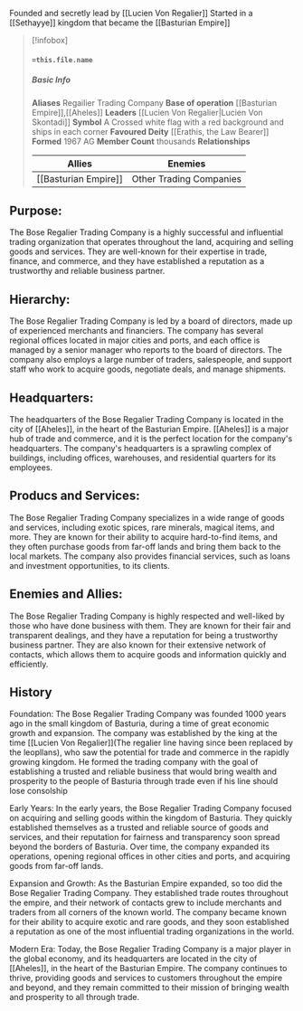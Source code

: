Founded and secretly lead by [[Lucien Von Regalier]]
Started in a [[Sethayye]] kingdom that became the [[Basturian Empire]]

>[!infobox]
> #### `=this.file.name`
> ##### Basic Info
> **Aliases**
> Regailier Trading Company
> **Base of operation**
> [[Basturian Empire]],[[Aheles]]
> **Leaders**
>  [[Lucien Von Regalier|Lucien Von Skontadi]]
> **Symbol**
>  A Crossed white flag with a red background and ships in each corner
> **Favoured Deity**
> [[Erathis, the Law Bearer]]
> **Formed**
> 1967 AG
> **Member Count**
> thousands
> **Relationships**
> 
>  | Allies | Enemies |
>  | ------ | ------- |
>  | [[Basturian Empire]]  |  Other Trading Companies       |


## Purpose:
The Bose Regalier Trading Company is a highly successful and influential trading organization that operates throughout the land, acquiring and selling goods and services. They are well-known for their expertise in trade, finance, and commerce, and they have established a reputation as a trustworthy and reliable business partner.
## Hierarchy:

The Bose Regalier Trading Company is led by a board of directors, made up of experienced merchants and financiers. The company has several regional offices located in major cities and ports, and each office is managed by a senior manager who reports to the board of directors. The company also employs a large number of traders, salespeople, and support staff who work to acquire goods, negotiate deals, and manage shipments.

## Headquarters:

The headquarters of the Bose Regalier Trading Company is located in the city of [[Aheles]], in the heart of the Basturian Empire. [[Aheles]] is a major hub of trade and commerce, and it is the perfect location for the company's headquarters. The company's headquarters is a sprawling complex of buildings, including offices, warehouses, and residential quarters for its employees.

## Producs and Services:

The Bose Regalier Trading Company specializes in a wide range of goods and services, including exotic spices, rare minerals, magical items, and more. They are known for their ability to acquire hard-to-find items, and they often purchase goods from far-off lands and bring them back to the local markets. The company also provides financial services, such as loans and investment opportunities, to its clients.

## Enemies and Allies:

The Bose Regalier Trading Company is highly respected and well-liked by those who have done business with them. They are known for their fair and transparent dealings, and they have a reputation for being a trustworthy business partner. They are also known for their extensive network of contacts, which allows them to acquire goods and information quickly and efficiently.

## History
Foundation: The Bose Regalier Trading Company was founded 1000 years ago in the small kingdom of Basturia, during a time of great economic growth and expansion. The company was established by the king at the time [[Lucien Von Regalier]](The regalier line having since been replaced by the leopllans), who saw the potential for trade and commerce in the rapidly growing kingdom. He formed the trading company with the goal of establishing a trusted and reliable business that would bring wealth and prosperity to the people of Basturia through trade even if his line should lose consolship 

Early Years: In the early years, the Bose Regalier Trading Company focused on acquiring and selling goods within the kingdom of Basturia. They quickly established themselves as a trusted and reliable source of goods and services, and their reputation for fairness and transparency soon spread beyond the borders of Basturia. Over time, the company expanded its operations, opening regional offices in other cities and ports, and acquiring goods from far-off lands.

Expansion and Growth: As the Basturian Empire expanded, so too did the Bose Regalier Trading Company. They established trade routes throughout the empire, and their network of contacts grew to include merchants and traders from all corners of the known world. The company became known for their ability to acquire exotic and rare goods, and they soon established a reputation as one of the most influential trading organizations in the world.

Modern Era: Today, the Bose Regalier Trading Company is a major player in the global economy, and its headquarters are located in the city of [[Aheles]], in the heart of the Basturian Empire. The company continues to thrive, providing goods and services to customers throughout the empire and beyond, and they remain committed to their mission of bringing wealth and prosperity to all through trade.